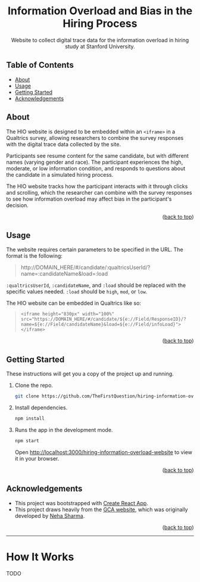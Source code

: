 <div id="top"></div>

<!--
# Steven G. Opferman | steven.g.opferman@gmail.com
# My personal template for README.md files, because I'm lazy :P
# Adapted from:
#   https://github.com/othneildrew/Best-README-Template/
#   https://github.com/kylelobo/The-Documentation-Compendium/
-->

<h1 align="center">Information Overload and Bias in the Hiring Process</h1>

<p align="center">
 Website to collect digital trace data for the information overload in hiring study at Stanford University.
<br>
</p>

## Table of Contents

- [About](#about)
- [Usage](#usage)
- [Getting Started](#getting_started)
- [Acknowledgements](#acknowledgements)

## About <a name="about"></a>

The HIO website is designed to be embedded within an `<iframe>` in a Qualtrics survey, allowing researchers to combine the survey responses with the digital trace data collected by the site.

Participants see resume content for the same candidate, but with different names (varying gender and race). The participant experiences the high, moderate, or low information condition, and responds to questions about the candidate in a simulated hiring process.

The HIO website tracks how the participant interacts with it through clicks and scrolling, which the researcher can combine with the survey responses to see how information overload may affect bias in the participant's decision.

<p align="right">(<a href="#top">back to top</a>)</p>

## Usage <a name="usage"></a>

The website requires certain parameters to be specified in the URL. The format is the following:

> http://DOMAIN_HERE/#/candidate/:qualtricsUserId/?name=:candidateName&load=:load

`:qualtricsUserId`, `:candidateName`, and `:load` should be replaced with the specific values needed. `:load` should be `high`, `mod`, or `low`.

The HIO website can be embedded in Qualtrics like so:

> `<iframe height="830px" width="100%" src="https://DOMAIN_HERE/#/candidate/${e://Field/ResponseID}/?name=${e://Field/candidateName}&load=${e://Field/infoLoad}"></iframe>`

<p align="right">(<a href="#top">back to top</a>)</p>

## Getting Started <a name="getting_started"></a>

These instructions will get you a copy of the project up and running.

1. Clone the repo.

   ```sh
   git clone https://github.com/TheFirstQuestion/hiring-information-overload-website.git
   ```

2. Install dependencies.

   ```sh
   npm install
   ```

3. Runs the app in the development mode.

   ```sh
   npm start
   ```

   Open [http://localhost:3000/hiring-information-overload-website](http://localhost:3000/hiring-information-overload-website) to view it in your browser.

<p align="right">(<a href="#top">back to top</a>)</p>

## Acknowledgements <a name="acknowledgements"></a>

- This project was bootstrapped with [Create React App](https://github.com/facebook/create-react-app).
- This project draws heavily from the [GCA website](https://github.com/TheFirstQuestion/GCA-website), which was originally developed by [Neha Sharma](https://github.com/sharman99).

<p align="right">(<a href="#top">back to top</a>)</p>

---

# How It Works

TODO
